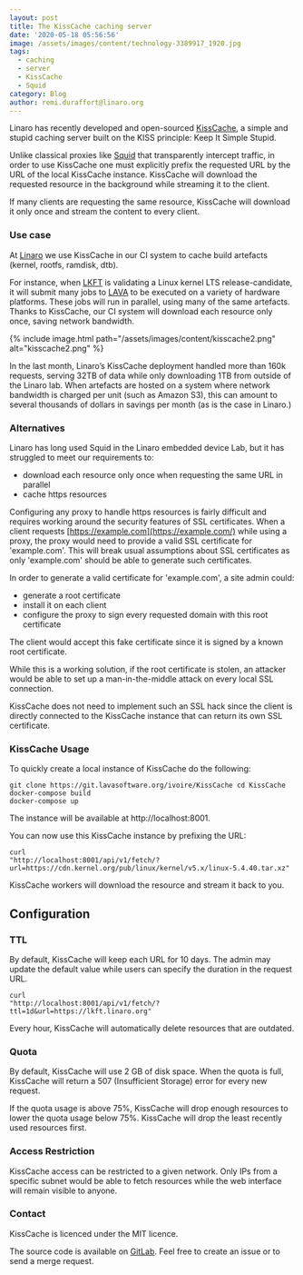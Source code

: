 ```yaml
---
layout: post
title: The KissCache caching server
date: '2020-05-18 05:56:56'
image: /assets/images/content/technology-3389917_1920.jpg
tags:
  - caching
  - server
  - KissCache
  - Squid
category: Blog
author: remi.duraffort@linaro.org
---
```

Linaro has recently developed and open-sourced [KissCache](https://git.lavasoftware.org/ivoire/kisscache/), a simple and stupid caching server built on the KISS principle: Keep It Simple Stupid.

Unlike classical proxies like [Squid](http://www.squid-cache.org/) that transparently intercept traffic, in order to use KissCache one must explicitly prefix the requested URL by the URL of the local KissCache instance. KissCache will download the requested resource in the background while streaming it to the client.

If many clients are requesting the same resource, KissCache will download it only once and stream the content to every client.

### **Use case**

At [](https://www.linaro.org/)[Linaro](https://www.linaro.org/) we use KissCache in our CI system to cache build artefacts (kernel, rootfs, ramdisk, dtb).

For instance, when [LKFT](https://lkft.linaro.org/) is validating a Linux kernel LTS release-candidate, it will submit many jobs to [LAVA](https://lavasoftware.org/) to be executed on a variety of hardware platforms. These jobs will run in parallel, using many of the same artefacts. Thanks to KissCache, our CI system will download each resource only once, saving network bandwidth.

{% include image.html path="/assets/images/content/kisscache2.png" alt="kisscache2.png" %}

In the last month, Linaro’s KissCache deployment handled more than 160k requests, serving 32TB of data while only downloading 1TB from outside of the Linaro lab. When artefacts are hosted on a system where network bandwidth is charged per unit (such as Amazon S3), this can amount to several thousands of dollars in savings per month (as is the case in Linaro.)

### **Alternatives**

Linaro has long used Squid in the Linaro embedded device Lab, but it has struggled to meet our requirements to:

* download each resource only once when requesting the same URL in parallel
* cache https resources

Configuring any proxy to handle https resources is fairly difficult and requires working around the security features of SSL certificates. When a client requests [https://example.com](https://example.com/) while using a proxy, the proxy would need to provide a valid SSL certificate for 'example.com'. This will break usual assumptions about SSL certificates as only 'example.com' should be able to generate such certificates.

In order to generate a valid certificate for 'example.com', a site admin could:

* generate a root certificate
* install it on each client
* configure the proxy to sign every requested domain with this root certificate

The client would accept this fake certificate since it is signed by a known root certificate.

While this is a working solution, if the root certificate is stolen, an attacker would be able to set up a man-in-the-middle attack on every local SSL connection.

KissCache does not need to implement such an SSL hack since the client is directly connected to the KissCache instance that can return its own SSL certificate. 

### **KissCache Usage**

To quickly create a local instance of KissCache do the following:

```
git clone https://git.lavasoftware.org/ivoire/KissCache cd KissCache
docker-compose build
docker-compose up
```

The instance will be available at http://localhost:8001.

You can now use this KissCache instance by prefixing the URL:

```
curl
"http://localhost:8001/api/v1/fetch/?url=https://cdn.kernel.org/pub/linux/kernel/v5.x/linux-5.4.40.tar.xz"
```

KissCache workers will download the resource and stream it back to you. 

## **Configuration**

### **TTL**

By default, KissCache will keep each URL for 10 days. The admin may update the default value while users can specify the duration in the request URL.

```
curl
"http://localhost:8001/api/v1/fetch/?ttl=1d&url=https://lkft.linaro.org"
```

Every hour, KissCache will automatically delete resources that are outdated. 

### **Quota**

By default, KissCache will use 2 GB of disk space. When the quota is full, KissCache will return a 507 (Insufficient Storage) error for every new request.

If the quota usage is above 75%, KissCache will drop enough resources to lower the quota usage below 75%. KissCache will drop the least recently used resources first.

### **Access Restriction**

KissCache access can be restricted to a given network. Only IPs from a specific subnet would be able to fetch resources while the web interface will remain visible to anyone.

### **Contact**

KissCache is licenced under the MIT licence.  

The source code is available on [GitLab](https://git.lavasoftware.org/ivoire/kisscache). Feel free to create an issue or to send a merge request.